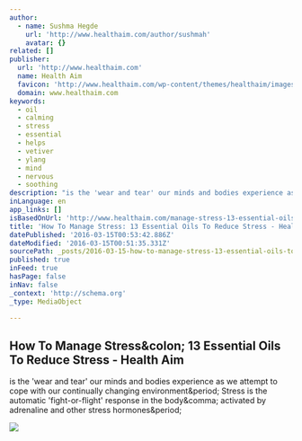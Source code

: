 ```yaml
---
author:
  - name: Sushma Hegde
    url: 'http://www.healthaim.com/author/sushmah'
    avatar: {}
related: []
publisher:
  url: 'http://www.healthaim.com'
  name: Health Aim
  favicon: 'http://www.healthaim.com/wp-content/themes/healthaim/images/favicon.ico'
  domain: www.healthaim.com
keywords:
  - oil
  - calming
  - stress
  - essential
  - helps
  - vetiver
  - ylang
  - mind
  - nervous
  - soothing
description: "is the 'wear and tear' our minds and bodies experience as we attempt to cope with our continually changing environment. Stress is the automatic 'fight-or-flight' response in the body, activated by adrenaline and other stress hormones."
inLanguage: en
app_links: []
isBasedOnUrl: 'http://www.healthaim.com/manage-stress-13-essential-oils-reduce-stress/45587'
title: 'How To Manage Stress: 13 Essential Oils To Reduce Stress - Health Aim'
datePublished: '2016-03-15T00:53:42.886Z'
dateModified: '2016-03-15T00:51:35.331Z'
sourcePath: _posts/2016-03-15-how-to-manage-stress-13-essential-oils-to-reduce-stress-h.md
published: true
inFeed: true
hasPage: false
inNav: false
_context: 'http://schema.org'
_type: MediaObject

---
```

<article style=""><h1>How To Manage Stress&amp;colon; 13 Essential Oils To Reduce Stress - Health Aim</h1><p>is the 'wear and tear' our minds and bodies experience as we attempt to cope with our continually changing environment&amp;period; Stress is the automatic 'fight-or-flight' response in the body&amp;comma; activated by adrenaline and other stress hormones&amp;period;</p><img src="http://www.healthaim.com/wp-content/uploads/2016/03/Brain_lobes.jpg" /></article>